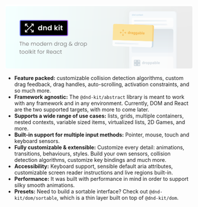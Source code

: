 <p align="center">
  <a href="https://dndkit.com">
    <img alt="@dnd-kit – the modern drag & drop toolkit for React" src=".github/assets/dnd-kit-hero-banner.svg">
  </a>
</p>

- **Feature packed:** customizable collision detection algorithms, custom drag feedback, drag handles, auto-scrolling, activation constraints, and so much more.
- **Framework agnostic:** The `@dnd-kit/abstract` library is meant to work with any framework and in any environment. Currently, DOM and React are the two supported targets, with more to come later.
- **Supports a wide range of use cases:** lists, grids, multiple containers, nested contexts, variable sized items, virtualized lists, 2D Games, and more.
- **Built-in support for multiple input methods:** Pointer, mouse, touch and keyboard sensors.
- **Fully customizable & extensible:** Customize every detail: animations, transitions, behaviours, styles. Build your own sensors, collision detection algorithms, customize key bindings and much more.
- **Accessibility:** Keyboard support, sensible default aria attributes, customizable screen reader instructions and live regions built-in.
- **Performance:** It was built with performance in mind in order to support silky smooth animations.
- **Presets:** Need to build a sortable interface? Check out `@dnd-kit/dom/sortable`, which is a thin layer built on top of `@dnd-kit/dom`.
